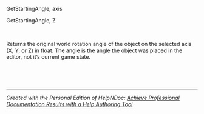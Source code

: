 # 

&nbsp;

GetStartingAngle, axis

GetStartingAngle, Z

&nbsp;

Returns the original world rotation angle of the object on the selected axis (X, Y, or Z) in float. The angle is the angle the object was placed in the editor, not it’s current game state.

&nbsp;

&nbsp;


***
_Created with the Personal Edition of HelpNDoc: [Achieve Professional Documentation Results with a Help Authoring Tool](<https://www.helpndoc.com/news-and-articles/2022-09-27-why-use-a-help-authoring-tool-instead-of-microsoft-word-to-produce-high-quality-documentation/>)_
